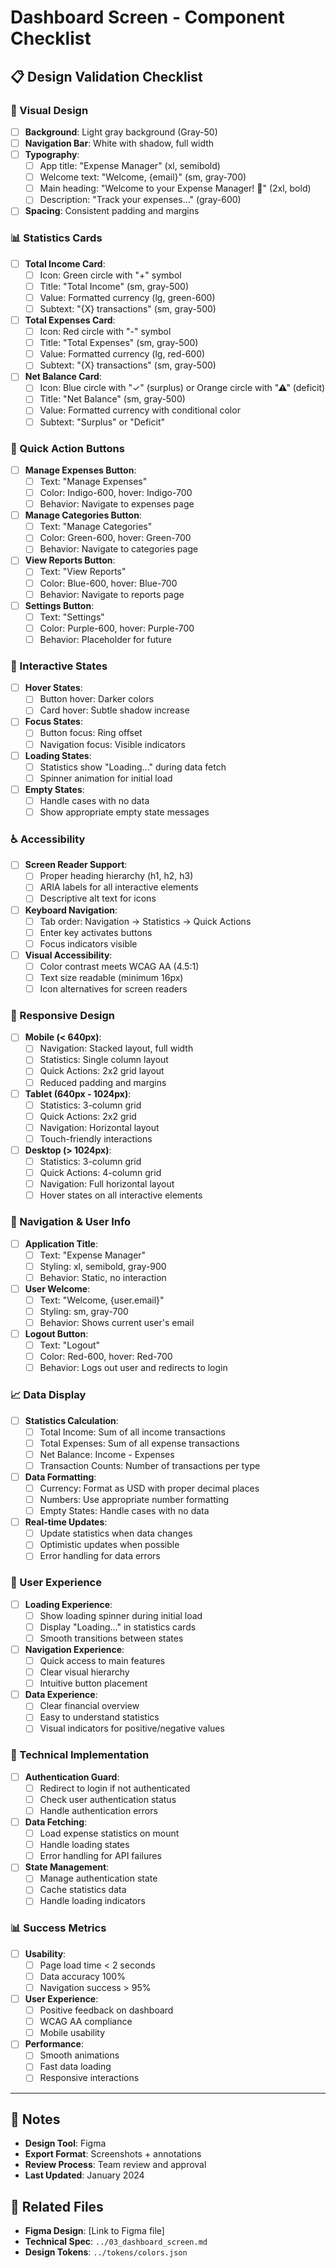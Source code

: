 # Dashboard Screen - Component Checklist

## 📋 Design Validation Checklist

### 🎨 Visual Design

- [ ] **Background**: Light gray background (Gray-50)
- [ ] **Navigation Bar**: White with shadow, full width
- [ ] **Typography**:
  - [ ] App title: "Expense Manager" (xl, semibold)
  - [ ] Welcome text: "Welcome, {email}" (sm, gray-700)
  - [ ] Main heading: "Welcome to your Expense Manager! 🎉" (2xl, bold)
  - [ ] Description: "Track your expenses..." (gray-600)
- [ ] **Spacing**: Consistent padding and margins

### 📊 Statistics Cards

- [ ] **Total Income Card**:
  - [ ] Icon: Green circle with "+" symbol
  - [ ] Title: "Total Income" (sm, gray-500)
  - [ ] Value: Formatted currency (lg, green-600)
  - [ ] Subtext: "{X} transactions" (sm, gray-500)
- [ ] **Total Expenses Card**:
  - [ ] Icon: Red circle with "-" symbol
  - [ ] Title: "Total Expenses" (sm, gray-500)
  - [ ] Value: Formatted currency (lg, red-600)
  - [ ] Subtext: "{X} transactions" (sm, gray-500)
- [ ] **Net Balance Card**:
  - [ ] Icon: Blue circle with "✓" (surplus) or Orange circle with "⚠" (deficit)
  - [ ] Title: "Net Balance" (sm, gray-500)
  - [ ] Value: Formatted currency with conditional color
  - [ ] Subtext: "Surplus" or "Deficit"

### 🎯 Quick Action Buttons

- [ ] **Manage Expenses Button**:
  - [ ] Text: "Manage Expenses"
  - [ ] Color: Indigo-600, hover: Indigo-700
  - [ ] Behavior: Navigate to expenses page
- [ ] **Manage Categories Button**:
  - [ ] Text: "Manage Categories"
  - [ ] Color: Green-600, hover: Green-700
  - [ ] Behavior: Navigate to categories page
- [ ] **View Reports Button**:
  - [ ] Text: "View Reports"
  - [ ] Color: Blue-600, hover: Blue-700
  - [ ] Behavior: Navigate to reports page
- [ ] **Settings Button**:
  - [ ] Text: "Settings"
  - [ ] Color: Purple-600, hover: Purple-700
  - [ ] Behavior: Placeholder for future

### 🔄 Interactive States

- [ ] **Hover States**:
  - [ ] Button hover: Darker colors
  - [ ] Card hover: Subtle shadow increase
- [ ] **Focus States**:
  - [ ] Button focus: Ring offset
  - [ ] Navigation focus: Visible indicators
- [ ] **Loading States**:
  - [ ] Statistics show "Loading..." during data fetch
  - [ ] Spinner animation for initial load
- [ ] **Empty States**:
  - [ ] Handle cases with no data
  - [ ] Show appropriate empty state messages

### ♿ Accessibility

- [ ] **Screen Reader Support**:
  - [ ] Proper heading hierarchy (h1, h2, h3)
  - [ ] ARIA labels for all interactive elements
  - [ ] Descriptive alt text for icons
- [ ] **Keyboard Navigation**:
  - [ ] Tab order: Navigation → Statistics → Quick Actions
  - [ ] Enter key activates buttons
  - [ ] Focus indicators visible
- [ ] **Visual Accessibility**:
  - [ ] Color contrast meets WCAG AA (4.5:1)
  - [ ] Text size readable (minimum 16px)
  - [ ] Icon alternatives for screen readers

### 📱 Responsive Design

- [ ] **Mobile (< 640px)**:
  - [ ] Navigation: Stacked layout, full width
  - [ ] Statistics: Single column layout
  - [ ] Quick Actions: 2x2 grid layout
  - [ ] Reduced padding and margins
- [ ] **Tablet (640px - 1024px)**:
  - [ ] Statistics: 3-column grid
  - [ ] Quick Actions: 2x2 grid
  - [ ] Navigation: Horizontal layout
  - [ ] Touch-friendly interactions
- [ ] **Desktop (> 1024px)**:
  - [ ] Statistics: 3-column grid
  - [ ] Quick Actions: 4-column grid
  - [ ] Navigation: Full horizontal layout
  - [ ] Hover states on all interactive elements

### 🔗 Navigation & User Info

- [ ] **Application Title**:
  - [ ] Text: "Expense Manager"
  - [ ] Styling: xl, semibold, gray-900
  - [ ] Behavior: Static, no interaction
- [ ] **User Welcome**:
  - [ ] Text: "Welcome, {user.email}"
  - [ ] Styling: sm, gray-700
  - [ ] Behavior: Shows current user's email
- [ ] **Logout Button**:
  - [ ] Text: "Logout"
  - [ ] Color: Red-600, hover: Red-700
  - [ ] Behavior: Logs out user and redirects to login

### 📈 Data Display

- [ ] **Statistics Calculation**:
  - [ ] Total Income: Sum of all income transactions
  - [ ] Total Expenses: Sum of all expense transactions
  - [ ] Net Balance: Income - Expenses
  - [ ] Transaction Counts: Number of transactions per type
- [ ] **Data Formatting**:
  - [ ] Currency: Format as USD with proper decimal places
  - [ ] Numbers: Use appropriate number formatting
  - [ ] Empty States: Handle cases with no data
- [ ] **Real-time Updates**:
  - [ ] Update statistics when data changes
  - [ ] Optimistic updates when possible
  - [ ] Error handling for data errors

### 🎯 User Experience

- [ ] **Loading Experience**:
  - [ ] Show loading spinner during initial load
  - [ ] Display "Loading..." in statistics cards
  - [ ] Smooth transitions between states
- [ ] **Navigation Experience**:
  - [ ] Quick access to main features
  - [ ] Clear visual hierarchy
  - [ ] Intuitive button placement
- [ ] **Data Experience**:
  - [ ] Clear financial overview
  - [ ] Easy to understand statistics
  - [ ] Visual indicators for positive/negative values

### 🔧 Technical Implementation

- [ ] **Authentication Guard**:
  - [ ] Redirect to login if not authenticated
  - [ ] Check user authentication status
  - [ ] Handle authentication errors
- [ ] **Data Fetching**:
  - [ ] Load expense statistics on mount
  - [ ] Handle loading states
  - [ ] Error handling for API failures
- [ ] **State Management**:
  - [ ] Manage authentication state
  - [ ] Cache statistics data
  - [ ] Handle loading indicators

### 📊 Success Metrics

- [ ] **Usability**:
  - [ ] Page load time < 2 seconds
  - [ ] Data accuracy 100%
  - [ ] Navigation success > 95%
- [ ] **User Experience**:
  - [ ] Positive feedback on dashboard
  - [ ] WCAG AA compliance
  - [ ] Mobile usability
- [ ] **Performance**:
  - [ ] Smooth animations
  - [ ] Fast data loading
  - [ ] Responsive interactions

---

## 📝 Notes

- **Design Tool**: Figma
- **Export Format**: Screenshots + annotations
- **Review Process**: Team review and approval
- **Last Updated**: January 2024

## 🔗 Related Files

- **Figma Design**: [Link to Figma file]
- **Technical Spec**: `../03_dashboard_screen.md`
- **Design Tokens**: `../tokens/colors.json`
